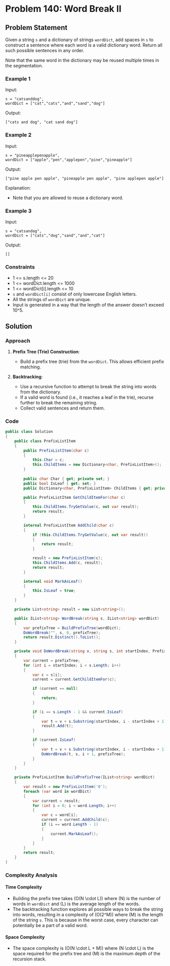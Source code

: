 # Problem 140: Word Break II

## Problem Statement
Given a string `s` and a dictionary of strings `wordDict`, add spaces in `s` to construct a sentence where each word is a valid dictionary word. Return all such possible sentences in any order.

Note that the same word in the dictionary may be reused multiple times in the segmentation.

### Example 1
Input:
```
s = "catsanddog", 
wordDict = ["cat","cats","and","sand","dog"]
```
Output:
```
["cats and dog", "cat sand dog"]
```

### Example 2
Input:
```
s = "pineapplepenapple", 
wordDict = ["apple","pen","applepen","pine","pineapple"]
```
Output:
```
["pine apple pen apple", "pineapple pen apple", "pine applepen apple"]
```
Explanation:
- Note that you are allowed to reuse a dictionary word.

### Example 3
Input:
```
s = "catsandog", 
wordDict = ["cats","dog","sand","and","cat"]
```
Output:
```
[]
```

### Constraints
- 1 <= s.length <= 20
- 1 <= wordDict.length <= 1000
- 1 <= wordDict[i].length <= 10
- `s` and `wordDict[i]` consist of only lowercase English letters.
- All the strings of `wordDict` are unique.
- Input is generated in a way that the length of the answer doesn't exceed 10^5.

## Solution

### Approach
1. **Prefix Tree (Trie) Construction**:
   - Build a prefix tree (trie) from the `wordDict`. This allows efficient prefix matching.

2. **Backtracking**:
   - Use a recursive function to attempt to break the string into words from the dictionary.
   - If a valid word is found (i.e., it reaches a leaf in the trie), recurse further to break the remaining string.
   - Collect valid sentences and return them.

### Code

```csharp
public class Solution
{
    public class PrefixListItem
    {
        public PrefixListItem(char c)
        {
            this.Char = c;
            this.ChildItems = new Dictionary<char, PrefixListItem>();
        }
        
        public char Char { get; private set; }
        public bool IsLeaf { get; set; }
        public Dictionary<char, PrefixListItem> ChildItems { get; private set; }

        public PrefixListItem GetChildItemFor(char c)
        {
            this.ChildItems.TryGetValue(c, out var result);
            return result;
        }

        internal PrefixListItem AddChild(char c)
        {
            if (this.ChildItems.TryGetValue(c, out var result))
            {
                return result;
            }

            result = new PrefixListItem(c);
            this.ChildItems.Add(c, result);
            return result;
        }

        internal void MarkAsLeaf()
        {
            this.IsLeaf = true;
        }
    }

    private List<string> result = new List<string>();

    public IList<string> WordBreak(string s, IList<string> wordDict)
    {
        var prefixTree = BuildPrefixTree(wordDict);
        DoWordBreak("", s, 0, prefixTree);
        return result.Distinct().ToList();
    }

    private void DoWordBreak(string v, string s, int startIndex, PrefixListItem prefixTree)
    {
        var current = prefixTree;
        for (int i = startIndex; i < s.Length; i++)
        {
            var c = s[i];
            current = current.GetChildItemFor(c);

            if (current == null)
            {
                return;
            }

            if (i == s.Length - 1 && current.IsLeaf)
            {
                var t = v + s.Substring(startIndex, i - startIndex + 1);
                result.Add(t);
            }

            if (current.IsLeaf)
            {
                var t = v + s.Substring(startIndex, i - startIndex + 1) + ' ';
                DoWordBreak(t, s, i + 1, prefixTree);
            }
        }
    }

    private PrefixListItem BuildPrefixTree(IList<string> wordDict)
    {
        var result = new PrefixListItem('0');
        foreach (var word in wordDict)
        {
            var current = result;
            for (int i = 0; i < word.Length; i++)
            {
                var c = word[i];
                current = current.AddChild(c);
                if (i == word.Length - 1)
                {
                    current.MarkAsLeaf();
                }
            }
        }
        return result;
    }
}
```

### Complexity Analysis
#### Time Complexity
- Building the prefix tree takes \(O(N \cdot L)\) where \(N\) is the number of words in `wordDict` and \(L\) is the average length of the words.
- The backtracking function explores all possible ways to break the string into words, resulting in a complexity of \(O(2^M)\) where \(M\) is the length of the string `s`. This is because in the worst case, every character can potentially be a part of a valid word.

#### Space Complexity
- The space complexity is \(O(N \cdot L + M)\) where \(N \cdot L\) is the space required for the prefix tree and \(M\) is the maximum depth of the recursion stack.
```
